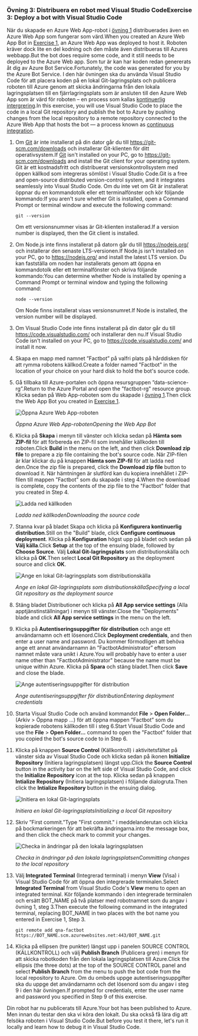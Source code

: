 ### <a name="exercise-3-deploy-a-bot-with-visual-studio-code"></a><span data-ttu-id="ce1b5-101">Övning 3: Distribuera en robot med Visual Studio Code</span><span class="sxs-lookup"><span data-stu-id="ce1b5-101">Exercise 3: Deploy a bot with Visual Studio Code</span></span>

<span data-ttu-id="ce1b5-102">När du skapade en Azure Web App-robot i [övning 1](#Exercise1) distribuerades även en Azure Web App som fungerar som värd.</span><span class="sxs-lookup"><span data-stu-id="ce1b5-102">When you created an Azure Web App Bot in [Exercise 1](#Exercise1), an Azure Web App was deployed to host it.</span></span> <span data-ttu-id="ce1b5-103">Roboten kräver dock lite en del kodning och den måste även distribueras till Azures webbapp.</span><span class="sxs-lookup"><span data-stu-id="ce1b5-103">But the bot does require some code, and it still needs to be deployed to the Azure Web app.</span></span> <span data-ttu-id="ce1b5-104">Som tur är kan har koden redan genererats åt dig av Azure Bot Service.</span><span class="sxs-lookup"><span data-stu-id="ce1b5-104">Fortunately, the code was generated for you by the Azure Bot Service.</span></span> <span data-ttu-id="ce1b5-105">I den här övningen ska du använda Visual Studio Code för att placera koden på en lokal Git-lagringsplats och publicera roboten till Azure genom att skicka ändringarna från den lokala lagringsplatsen till en fjärrlagringsplats som är ansluten till den Azure Web App som är värd för roboten – en process som kallas [kontinuerlig intergrering](https://en.wikipedia.org/wiki/Continuous_integration).</span><span class="sxs-lookup"><span data-stu-id="ce1b5-105">In this exercise, you will use Visual Studio Code to place the code in a local Git repository and publish the bot to Azure by pushing changes from the local repository to a remote repository connected to the Azure Web App that hosts the bot — a process known as [continuous integration](https://en.wikipedia.org/wiki/Continuous_integration).</span></span>

1. <span data-ttu-id="ce1b5-106">Om [Git](https://git-scm.com/) är inte installerat på din dator går du till https://git-scm.com/downloads och installerar Git-klienten för ditt operativsystem.</span><span class="sxs-lookup"><span data-stu-id="ce1b5-106">If [Git](https://git-scm.com/) isn't installed on your PC, go to https://git-scm.com/downloads and install the Git client for your operating system.</span></span> <span data-ttu-id="ce1b5-107">Git är ett kostnadsfritt och distribuerat versionskontrollsystem med öppen källkod som integreras sömlöst i Visual Studio Code.</span><span class="sxs-lookup"><span data-stu-id="ce1b5-107">Git is a free and open-source distributed version-control system, and it integrates seamlessly into Visual Studio Code.</span></span> <span data-ttu-id="ce1b5-108">Om du inte vet om Git är installerat öppnar du en kommandotolk eller ett terminalfönster och kör följande kommando:</span><span class="sxs-lookup"><span data-stu-id="ce1b5-108">If you aren't sure whether Git is installed, open a Command Prompt or terminal window and execute the following command:</span></span>

    ``` 
    git --version
    ```

    <span data-ttu-id="ce1b5-109">Om ett versionsnummer visas är Git-klienten installerad.</span><span class="sxs-lookup"><span data-stu-id="ce1b5-109">If a version number is displayed, then the Git client is installed.</span></span>

1. <span data-ttu-id="ce1b5-110">Om Node.js inte finns installerat på datorn går du till https://nodejs.org/ och installerar den senaste LTS-versionen.</span><span class="sxs-lookup"><span data-stu-id="ce1b5-110">If Node.js isn't installed on your PC, go to https://nodejs.org/ and install the latest LTS version.</span></span> <span data-ttu-id="ce1b5-111">Du kan fastställa om noden har installerats genom att öppna en kommandotolk eller ett terminalfönster och skriva följande kommando:</span><span class="sxs-lookup"><span data-stu-id="ce1b5-111">You can determine whether Node is installed by opening a Command Prompt or terminal window and typing the following command:</span></span>

    ```
    node --version
    ```

    <span data-ttu-id="ce1b5-112">Om Node finns installerat visas versionsnumret.</span><span class="sxs-lookup"><span data-stu-id="ce1b5-112">If Node is installed, the version number will be displayed.</span></span>

1. <span data-ttu-id="ce1b5-113">Om Visual Studio Code inte finns installerat på din dator går du till https://code.visualstudio.com/ och installerar den nu.</span><span class="sxs-lookup"><span data-stu-id="ce1b5-113">If Visual Studio Code isn't installed on your PC, go to https://code.visualstudio.com/ and install it now.</span></span>

1. <span data-ttu-id="ce1b5-114">Skapa en mapp med namnet ”Factbot” på valfri plats på hårddisken för att rymma robotens källkod.</span><span class="sxs-lookup"><span data-stu-id="ce1b5-114">Create a folder named "Factbot" in the location of your choice on your hard disk to hold the bot's source code.</span></span>

1. <span data-ttu-id="ce1b5-115">Gå tillbaka till Azure-portalen och öppna resursgruppen ”data-science-rg”.</span><span class="sxs-lookup"><span data-stu-id="ce1b5-115">Return to the Azure Portal and open the "factbot-rg" resource group.</span></span> <span data-ttu-id="ce1b5-116">Klicka sedan på Web App-roboten som du skapade i [övning 1](#Exercise1).</span><span class="sxs-lookup"><span data-stu-id="ce1b5-116">Then click the Web App Bot you created in [Exercise 1](#Exercise1).</span></span>

    ![Öppna Azure Web App-roboten](../images/open-web-app-bot.png)

    <span data-ttu-id="ce1b5-118">_Öppna Azure Web App-roboten_</span><span class="sxs-lookup"><span data-stu-id="ce1b5-118">_Opening the Web App Bot_</span></span>

1. <span data-ttu-id="ce1b5-119">Klicka på **Skapa** i menyn till vänster och klicka sedan på **Hämta som ZIP-fil** för att förbereda en ZIP-fil som innehåller källkoden till roboten.</span><span class="sxs-lookup"><span data-stu-id="ce1b5-119">Click **Build** in the menu on the left, and then click **Download zip file** to prepare a zip file containing the bot's source code.</span></span> <span data-ttu-id="ce1b5-120">När ZIP-filen är klar klickar du på knappen **Hämta som ZIP-fil** för att ladda ned den.</span><span class="sxs-lookup"><span data-stu-id="ce1b5-120">Once the zip file is prepared, click the **Download zip file** button to download it.</span></span> <span data-ttu-id="ce1b5-121">När hämtningen är slutförd kan du kopiera innehållet i ZIP-filen till mappen ”Factbot” som du skapade i steg 4.</span><span class="sxs-lookup"><span data-stu-id="ce1b5-121">When the download is complete, copy the contents of the zip file to the "Factbot" folder that you created in Step 4.</span></span>

    ![Ladda ned källkoden](../images/download-source.png)

    <span data-ttu-id="ce1b5-123">_Ladda ned källkoden_</span><span class="sxs-lookup"><span data-stu-id="ce1b5-123">_Downloading the source code_</span></span>
  
1. <span data-ttu-id="ce1b5-124">Stanna kvar på bladet Skapa och klicka på **Konfigurera kontinuerlig distribution**.</span><span class="sxs-lookup"><span data-stu-id="ce1b5-124">Still on the "Build" blade, click **Configure continuous deployment**.</span></span> <span data-ttu-id="ce1b5-125">Klicka på **Konfiguration** högst upp på bladet och sedan på **Välj källa**.</span><span class="sxs-lookup"><span data-stu-id="ce1b5-125">Click **Setup** at the top of the ensuing blade, followed by **Choose Source**.</span></span> <span data-ttu-id="ce1b5-126">Välj **Lokal Git-lagringsplats** som distributionskälla och klicka på **OK**.</span><span class="sxs-lookup"><span data-stu-id="ce1b5-126">Then select **Local Git Repository** as the deployment source and click **OK**.</span></span> 
 
    ![Ange en lokal Git-lagringsplats som distributionskälla](../images/portal-set-local-git.png)

    <span data-ttu-id="ce1b5-128">_Ange en lokal Git-lagringsplats som distributionskälla_</span><span class="sxs-lookup"><span data-stu-id="ce1b5-128">_Specifying a local Git repository as the deployment source_</span></span>  

1. <span data-ttu-id="ce1b5-129">Stäng bladet Distributioner och klicka på **All App service settings** (Alla apptjänstinställningar) i menyn till vänster.</span><span class="sxs-lookup"><span data-stu-id="ce1b5-129">Close the "Deployments" blade and click **All App service settings** in the menu on the left.</span></span>

1. <span data-ttu-id="ce1b5-130">Klicka på **Autentiseringsuppgifter för distribution** och ange ett användarnamn och ett lösenord.</span><span class="sxs-lookup"><span data-stu-id="ce1b5-130">Click **Deployment credentials**, and then enter a user name and password.</span></span> <span data-ttu-id="ce1b5-131">Du kommer förmodligen att behöva ange ett annat användarnamn än ”FactbotAdministrator” eftersom namnet måste vara unikt i Azure.</span><span class="sxs-lookup"><span data-stu-id="ce1b5-131">You will probably have to enter a user name other than "FactbotAdministrator" because the name must be unique within Azure.</span></span> <span data-ttu-id="ce1b5-132">Klicka på **Spara** och stäng bladet.</span><span class="sxs-lookup"><span data-stu-id="ce1b5-132">Then click **Save** and close the blade.</span></span>

    ![Ange autentiseringsuppgifter för distribution](../images/portal-enter-ci-creds.png)

    <span data-ttu-id="ce1b5-134">_Ange autentiseringsuppgifter för distribution_</span><span class="sxs-lookup"><span data-stu-id="ce1b5-134">_Entering deployment credentials_</span></span>  

1. <span data-ttu-id="ce1b5-135">Starta Visual Studio Code och använd kommandot **File** > **Open Folder...** (Arkiv > Öppna mapp ...) för att öppna mappen ”Factbot” som du kopierade robotens källkoden till i steg 6.</span><span class="sxs-lookup"><span data-stu-id="ce1b5-135">Start Visual Studio Code and use the **File** > **Open Folder...** command to open the "Factbot" folder that you copied the bot's source code to in Step 6.</span></span>

1. <span data-ttu-id="ce1b5-136">Klicka på knappen **Source Control** (Källkontroll) i aktivitetsfältet på vänster sida av Visual Studio Code och klicka sedan på ikonen **Initialize Repository** (Initiera lagringsplatsen) längst upp.</span><span class="sxs-lookup"><span data-stu-id="ce1b5-136">Click the **Source Control** button in the activity bar on the left side of Visual Studio Code, and click the **Initialize Repository** icon at the top.</span></span> <span data-ttu-id="ce1b5-137">Klicka sedan på knappen **Intialize Repository** (Initiera lagringsplatsen) i följande dialogruta.</span><span class="sxs-lookup"><span data-stu-id="ce1b5-137">Then click the **Intialize Repository** button in the ensuing dialog.</span></span>

    ![Initiera en lokal Git-lagringsplats](../images/vs-init-git-repo.png)

    <span data-ttu-id="ce1b5-139">_Initiera en lokal Git-lagringsplats_</span><span class="sxs-lookup"><span data-stu-id="ce1b5-139">_Initializing a local Git repository_</span></span>  

1. <span data-ttu-id="ce1b5-140">Skriv ”First commit.”</span><span class="sxs-lookup"><span data-stu-id="ce1b5-140">Type "First commit."</span></span> <span data-ttu-id="ce1b5-141">i meddelanderutan och klicka på bockmarkeringen för att bekräfta ändringarna.</span><span class="sxs-lookup"><span data-stu-id="ce1b5-141">into the message box, and then click the check mark to commit your changes.</span></span>

    ![Checka in ändringar på den lokala lagringsplatsen](../images/vs-first-git-commit.png)

    <span data-ttu-id="ce1b5-143">_Checka in ändringar på den lokala lagringsplatsen_</span><span class="sxs-lookup"><span data-stu-id="ce1b5-143">_Committing changes to the local repository_</span></span>  

1. <span data-ttu-id="ce1b5-144">Välj **Integrated Terminal** (Integrerad terminal) i menyn **View** (Visa) i Visual Studio Code för att öppna den integrerade terminalen.</span><span class="sxs-lookup"><span data-stu-id="ce1b5-144">Select **Integrated Terminal** from Visual Studio Code's **View** menu to open an integrated terminal.</span></span> <span data-ttu-id="ce1b5-145">Kör följande kommando i den integrerade terminalen och ersätt BOT_NAME på två platser med robotnamnet som du angav i övning 1, steg 3.</span><span class="sxs-lookup"><span data-stu-id="ce1b5-145">Then execute the following command in the integrated terminal, replacing BOT_NAME in two places with the bot name you entered in Exercise 1, Step 3.</span></span>

    ```
    git remote add qna-factbot https://BOT_NAME.scm.azurewebsites.net:443/BOT_NAME.git
    ```

1. <span data-ttu-id="ce1b5-146">Klicka på ellipsen (tre punkter) längst upp i panelen SOURCE CONTROL (KÄLLKONTROLL) och välj **Publish Branch** (Publicera gren) i menyn för att skicka robotkoden från den lokala lagringsplatsen till Azure.</span><span class="sxs-lookup"><span data-stu-id="ce1b5-146">Click the ellipsis (the three dots) at the top of the SOURCE CONTROL panel and select **Publish Branch** from the menu to push the bot code from the local repository to Azure.</span></span> <span data-ttu-id="ce1b5-147">Om du ombeds uppge autentiseringsuppgifter ska du uppge det användarnamn och det lösenord som du angav i steg 9 i den här övningen.</span><span class="sxs-lookup"><span data-stu-id="ce1b5-147">If prompted for credentials, enter the user name and password you specified in Step 9 of this exercise.</span></span>

<span data-ttu-id="ce1b5-148">Din robot har nu publicerats till Azure.</span><span class="sxs-lookup"><span data-stu-id="ce1b5-148">Your bot has been published to Azure.</span></span> <span data-ttu-id="ce1b5-149">Men innan du testar den ska vi köra den lokalt. Du ska också få lära dig att felsöka roboten i Visual Studio Code.</span><span class="sxs-lookup"><span data-stu-id="ce1b5-149">But before you test it there, let's run it locally and learn how to debug it in Visual Studio Code.</span></span>
